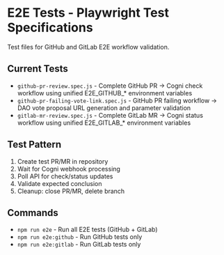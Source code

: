 # E2E Tests - Playwright Test Specifications

Test files for GitHub and GitLab E2E workflow validation.

## Current Tests
- `github-pr-review.spec.js` - Complete GitHub PR → Cogni check workflow using unified E2E_GITHUB_* environment variables
- `github-pr-failing-vote-link.spec.js` - GitHub PR failing workflow → DAO vote proposal URL generation and parameter validation
- `gitlab-mr-review.spec.js` - Complete GitLab MR → Cogni status workflow using unified E2E_GITLAB_* environment variables

## Test Pattern
1. Create test PR/MR in repository
2. Wait for Cogni webhook processing
3. Poll API for check/status updates
4. Validate expected conclusion
5. Cleanup: close PR/MR, delete branch

## Commands
- `npm run e2e` - Run all E2E tests (GitHub + GitLab)
- `npm run e2e:github` - Run GitHub tests only
- `npm run e2e:gitlab` - Run GitLab tests only